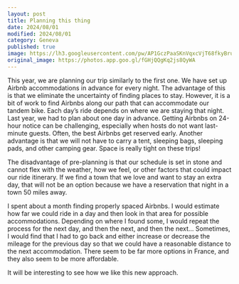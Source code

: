 ```yaml
---
layout: post
title: Planning this thing 
date: 2024/08/01
modified: 2024/08/01
category: Geneva
published: true
image: https://lh3.googleusercontent.com/pw/AP1GczPaaSKnVqxcVjT68fkyBrujql6uea_oLx3ekz2W_tn_Vk-BluvFkqBDGoR9KhF6sypjxa8JkVRFEwpAu6RpUqAp0HSorB7QWYPK8za2RoTDecsfJ3BX=s0-no
original_image: https://photos.app.goo.gl/fGHjQQgKq2js8QyWA
---
```


This year, we are planning our trip similarly to the first one. We have set up Airbnb accommodations in advance for every night. The advantage of this is that we eliminate the uncertainty of finding places to stay. However, it is a bit of work to find Airbnbs along our path that can accommodate our tandem bike. Each day’s ride depends on where we are staying that night. Last year, we had to plan about one day in advance. Getting Airbnbs on 24-hour notice can be challenging, especially when hosts do not want last-minute guests. Often, the best Airbnbs get reserved early. Another advantage is that we will not have to carry a tent, sleeping bags, sleeping pads, and other camping gear. Space is really tight on these trips!

The disadvantage of pre-planning is that our schedule is set in stone and cannot flex with the weather, how we feel, or other factors that could impact our ride itinerary. If we find a town that we love and want to stay an extra day, that will not be an option because we have a reservation that night in a town 50 miles away.

I spent about a month finding properly spaced Airbnbs. I would estimate how far we could ride in a day and then look in that area for possible accommodations. Depending on where I found some, I would repeat the process for the next day, and then the next, and then the next… Sometimes, I would find that I had to go back and either increase or decrease the mileage for the previous day so that we could have a reasonable distance to the next accommodation. There seem to be far more options in France, and they also seem to be more affordable.

It will be interesting to see how we like this new approach.